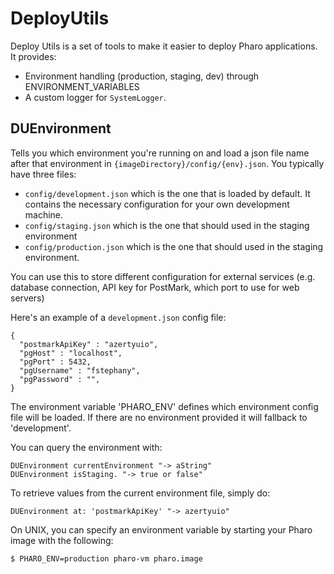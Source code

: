 # DeployUtils


Deploy Utils is a set of tools to make it easier to deploy Pharo applications. It
provides:

* Environment handling (production, staging, dev) through ENVIRONMENT_VARIABLES
* A custom logger for `SystemLogger`.

## DUEnvironment

Tells you which environment you're running on and load a json file name after
that environment in `{imageDirectory}/config/{env}.json`. You typically have three
files:

* `config/development.json` which is the one that is loaded by default. It contains
  the necessary configuration for your own development machine.
* `config/staging.json` which is the one that should used in the staging environment
* `config/production.json` which is the one that should used in the staging environment.

You can use this to store different configuration for external services
(e.g. database connection, API key for PostMark, which port to use for web servers)

Here's an example of a `development.json` config file:

    {
      "postmarkApiKey" : "azertyuio",
      "pgHost" : "localhost",
      "pgPort" : 5432,
      "pgUsername" : "fstephany",
      "pgPassword" : "",
    }

The environment variable 'PHARO_ENV' defines which environment config file will be
loaded. If there are no environment provided it will fallback to 'development'.

You can query the environment with:

    DUEnvironment currentEnvironment "-> aString"
    DUEnvironment isStaging. "-> true or false"

To retrieve values from the current environment file, simply do:

    DUEnvironment at: 'postmarkApiKey' "-> azertyuio"

On UNIX, you can specify an environment variable by starting your Pharo image
with the following:

    $ PHARO_ENV=production pharo-vm pharo.image


